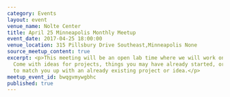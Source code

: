 ```yaml
---
category: Events
layout: event
venue_name: Nolte Center
title: April 25 Minneapolis Monthly Meetup
event_date: 2017-04-25 18:00:00
venue_location: 315 Pillsbury Drive Southeast,Minneapolis None
source_meetup_content: true
excerpt: <p>This meeting will be an open lab time where we will work on projects.
  Come with ideas for projects, things you may have already started, or we'll try
  to match you up with an already existing project or idea.</p>
meetup_event_id: bwqgvmywgbhc
published: true
---
```

